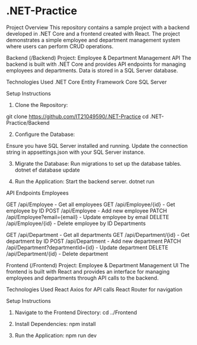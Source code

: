 # .NET-Practice

Project Overview
This repository contains a sample project with a backend developed in .NET Core and a frontend created with React. The project demonstrates a simple employee and department management system where users can perform CRUD operations.

Backend (/Backend)
Project: Employee & Department Management API
The backend is built with .NET Core and provides API endpoints for managing employees and departments. Data is stored in a SQL Server database.

Technologies Used
.NET Core
Entity Framework Core
SQL Server

Setup Instructions

1. Clone the Repository:

git clone https://github.com/IT21049590/.NET-Practice
cd .NET-Practice/Backend

2. Configure the Database:

Ensure you have SQL Server installed and running.
Update the connection string in appsettings.json with your SQL Server instance.

3. Migrate the Database: Run migrations to set up the database tables.
   dotnet ef database update

4. Run the Application: Start the backend server.
   dotnet run

API Endpoints
Employees

GET /api/Employee - Get all employees
GET /api/Employee/{id} - Get employee by ID
POST /api/Employee - Add new employee
PATCH /api/Employee?email={email} - Update employee by email
DELETE /api/Employee/{id} - Delete employee by ID
Departments

GET /api/Department - Get all departments
GET /api/Department/{id} - Get department by ID
POST /api/Department - Add new department
PATCH /api/Department?departmentId={id} - Update department
DELETE /api/Department/{id} - Delete department

Frontend (/Frontend)
Project: Employee & Department Management UI
The frontend is built with React and provides an interface for managing employees and departments through API calls to the backend.

Technologies Used
React
Axios for API calls
React Router for navigation

Setup Instructions

1. Navigate to the Frontend Directory:
   cd ../Frontend

2. Install Dependencies:
   npm install

3. Run the Application:
   npm run dev
